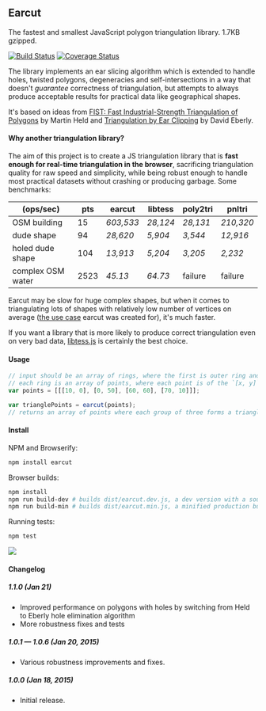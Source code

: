## Earcut

The fastest and smallest JavaScript polygon triangulation library. 1.7KB gzipped.

[![Build Status](https://travis-ci.org/mapbox/earcut.svg?branch=master)](https://travis-ci.org/mapbox/earcut)
[![Coverage Status](https://coveralls.io/repos/mapbox/earcut/badge.svg?branch=master)](https://coveralls.io/r/mapbox/earcut?branch=master)

The library implements an ear slicing algorithm which is extended to handle holes, twisted polygons,
degeneracies and self-intersections in a way that doesn't _guarantee_ correctness of triangulation,
but attempts to always produce acceptable results for practical data like geographical shapes.

It's based on ideas from
[FIST: Fast Industrial-Strength Triangulation of Polygons](http://www.cosy.sbg.ac.at/~held/projects/triang/triang.html) by Martin Held
and [Triangulation by Ear Clipping](http://www.geometrictools.com/Documentation/TriangulationByEarClipping.pdf) by David Eberly.

#### Why another triangulation library?

The aim of this project is to create a JS triangulation library
that is **fast enough for real-time triangulation in the browser**,
sacrificing triangulation quality for raw speed and simplicity,
while being robust enough to handle most practical datasets without crashing or producing garbage.
Some benchmarks:

(ops/sec)         | pts  | earcut    | libtess  | poly2tri | pnltri
------------------| ---- | --------- | -------- | -------- | ---------
OSM building      | 15   | _603,533_ | _28,124_ | _28,131_ | _210,320_
dude shape        | 94   | _28,620_  | _5,904_  | _3,544_  | _12,916_
holed dude shape  | 104  | _13,913_  | _5,204_  | _3,205_  | _2,232_
complex OSM water | 2523 | _45.13_   | _64.73_  | failure  | failure

Earcut may be slow for huge complex shapes,
but when it comes to triangulating lots of shapes with relatively low number of vertices on average
([the use case](https://github.com/mapbox/mapbox-gl-js) earcut was created for), it's much faster.

If you want a library that is more likely to produce correct triangulation even on very bad data,
[libtess.js](https://github.com/brendankenny/libtess.js) is certainly the best choice.

#### Usage

```js
// input should be an array of rings, where the first is outer ring and others are holes;
// each ring is an array of points, where each point is of the `[x, y]` form
var points = [[[10, 0], [0, 50], [60, 60], [70, 10]]];

var trianglePoints = earcut(points);
// returns an array of points where each group of three forms a triangle
```

#### Install

NPM and Browserify:

```bash
npm install earcut
```

Browser builds:

```bash
npm install
npm run build-dev # builds dist/earcut.dev.js, a dev version with a source map
npm run build-min # builds dist/earcut.min.js, a minified production build
```

Running tests:

```bash
npm test
```

![](https://cloud.githubusercontent.com/assets/25395/5778431/e8ec0c10-9da3-11e4-8d4e-a2ced6a7d2b7.png)

#### Changelog

##### 1.1.0 (Jan 21)

- Improved performance on polygons with holes by switching from Held to Eberly hole elimination algorithm
- More robustness fixes and tests

##### 1.0.1 &mdash; 1.0.6 (Jan 20, 2015)

- Various robustness improvements and fixes.

##### 1.0.0 (Jan 18, 2015)

- Initial release.
